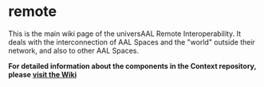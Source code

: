 # remote
This is the main wiki page of the universAAL Remote Interoperability. It deals with the interconnection of AAL Spaces and the "world" outside their network, and also to other AAL Spaces.

**For detailed information about the components in the Context repository, please [visit the Wiki](https://github.com/universAAL/remote/wiki)**
